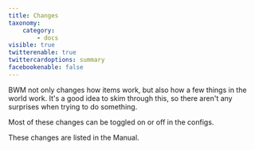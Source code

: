 ```yaml
---
title: Changes
taxonomy:
    category:
        - docs
visible: true
twitterenable: true
twittercardoptions: summary
facebookenable: false
---
```


BWM not only changes how items work, but also how a few things in the world work. It's a good idea to skim through this, so there aren't any surprises when trying to do something. 

Most of these changes can be toggled on or off in the configs.

These changes are listed in the Manual.
